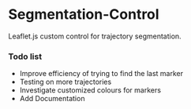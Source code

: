 # Segmentation-Control
Leaflet.js custom control for trajectory segmentation.
<h3>Todo list</h3>
<ul>
<li>Improve efficiency of trying to find the last marker</li>
<li>Testing on more trajectories</li>
<li>Investigate customized colours for markers</li>
<li>Add Documentation</li>
</ul>
